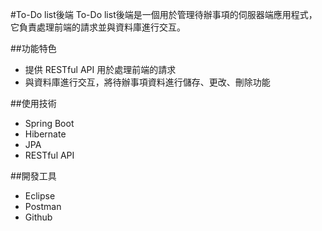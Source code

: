 #To-Do list後端
To-Do list後端是一個用於管理待辦事項的伺服器端應用程式，它負責處理前端的請求並與資料庫進行交互。

##功能特色
- 提供 RESTful API 用於處理前端的請求
- 與資料庫進行交互，將待辦事項資料進行儲存、更改、刪除功能

##使用技術
- Spring Boot
- Hibernate
- JPA
- RESTful API

##開發工具
- Eclipse
- Postman
- Github
